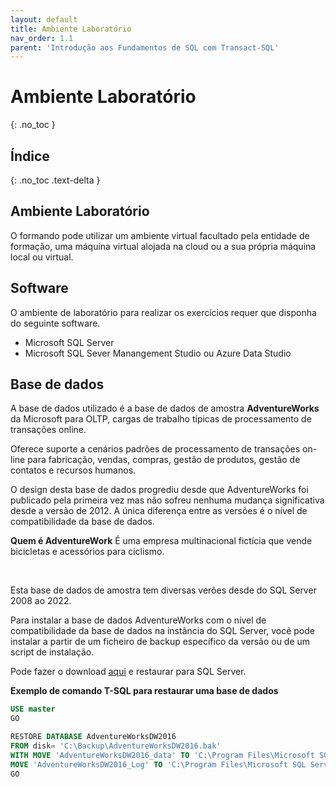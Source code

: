 ```yaml
---
layout: default
title: Ambiente Laboratório
nav_order: 1.1
parent: 'Introdução aos Fundamentos de SQL com Transact-SQL'
---
```



# Ambiente Laboratório
{: .no_toc }

## Índice
{: .no_toc .text-delta }

## Ambiente Laboratório

O formando pode utilizar um ambiente virtual facultado pela entidade de formação, uma máquina virtual alojada na cloud ou a sua própria máquina local ou virtual.

## Software


O ambiente de laboratório para realizar os exercícios requer que disponha do seguinte software.

* Microsoft SQL Server
* Microsoft SQL Sever Manangement Studio ou Azure Data Studio



## Base de dados

A base de dados utilizado é a base de dados de amostra **AdventureWorks** da Microsoft para OLTP, cargas de trabalho típicas de processamento de transações online.

Oferece suporte a cenários padrões de processamento de transações on-line para fabricação, vendas, compras, gestão de produtos, gestão de contatos e recursos humanos.

O design desta base de dados progrediu desde que AdventureWorks foi publicado pela primeira vez mas não sofreu nenhuma mudança significativa desde a versão de 2012. A única diferença entre as versões é o nível de compatibilidade da base de dados. 
<br>

**Quem é AdventureWork**
É uma empresa multinacional fictícia que vende bicicletas e acessórios para ciclismo.

<br>

Esta base de dados de amostra tem diversas verões desde do SQL Server 2008 ao 2022.

Para instalar a base de dados AdventureWorks com o nível de compatibilidade da base de dados na instância do SQL Server, você pode instalar a partir de um ficheiro de backup específico da versão ou de um script de instalação.

Pode fazer o download [aqui](https://learn.microsoft.com/en-us/sql/samples/adventureworks-install-configure) e restaurar para SQL Server.


**Exemplo de comando T-SQL para restaurar uma base de dados**

```sql
USE master
GO

RESTORE DATABASE AdventureWorksDW2016
FROM disk= 'C:\Backup\AdventureWorksDW2016.bak'
WITH MOVE 'AdventureWorksDW2016_data' TO 'C:\Program Files\Microsoft SQL Server\MSSQL13.MSSQLSERVER\MSSQL\DATA\AdventureWorksDW2016.mdf',
MOVE 'AdventureWorksDW2016_Log' TO 'C:\Program Files\Microsoft SQL Server\MSSQL13.MSSQLSERVER\MSSQL\DATA\AdventureWorksDW2016.ldf',REPLACE
GO
```



